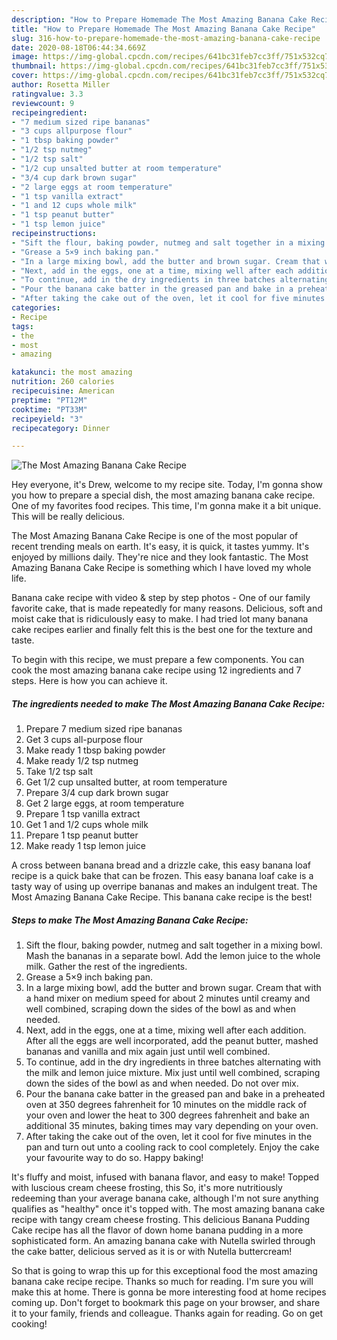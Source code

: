 ```yaml
---
description: "How to Prepare Homemade The Most Amazing Banana Cake Recipe"
title: "How to Prepare Homemade The Most Amazing Banana Cake Recipe"
slug: 316-how-to-prepare-homemade-the-most-amazing-banana-cake-recipe
date: 2020-08-18T06:44:34.669Z
image: https://img-global.cpcdn.com/recipes/641bc31feb7cc3ff/751x532cq70/the-most-amazing-banana-cake-recipe-recipe-main-photo.jpg
thumbnail: https://img-global.cpcdn.com/recipes/641bc31feb7cc3ff/751x532cq70/the-most-amazing-banana-cake-recipe-recipe-main-photo.jpg
cover: https://img-global.cpcdn.com/recipes/641bc31feb7cc3ff/751x532cq70/the-most-amazing-banana-cake-recipe-recipe-main-photo.jpg
author: Rosetta Miller
ratingvalue: 3.3
reviewcount: 9
recipeingredient:
- "7 medium sized ripe bananas"
- "3 cups allpurpose flour"
- "1 tbsp baking powder"
- "1/2 tsp nutmeg"
- "1/2 tsp salt"
- "1/2 cup unsalted butter at room temperature"
- "3/4 cup dark brown sugar"
- "2 large eggs at room temperature"
- "1 tsp vanilla extract"
- "1 and 12 cups whole milk"
- "1 tsp peanut butter"
- "1 tsp lemon juice"
recipeinstructions:
- "Sift the flour, baking powder, nutmeg and salt together in a mixing bowl. Mash the bananas in a separate bowl. Add the lemon juice to the whole milk. Gather the rest of the ingredients."
- "Grease a 5×9 inch baking pan."
- "In a large mixing bowl, add the butter and brown sugar. Cream that with a hand mixer on medium speed for about 2 minutes until creamy and well combined, scraping down the sides of the bowl as and when needed."
- "Next, add in the eggs, one at a time, mixing well after each addition. After all the eggs are well incorporated, add the peanut butter, mashed bananas and vanilla and mix again just until well combined."
- "To continue, add in the dry ingredients in three batches alternating with the milk and lemon juice mixture. Mix just until well combined, scraping down the sides of the bowl as and when needed. Do not over mix."
- "Pour the banana cake batter in the greased pan and bake in a preheated oven at 350 degrees fahrenheit for 10 minutes on the middle rack of your oven and lower the heat to 300 degrees fahrenheit and bake an additional 35 minutes, baking times may vary depending on your oven."
- "After taking the cake out of the oven, let it cool for five minutes in the pan and turn out unto a cooling rack to cool completely. Enjoy the cake your favourite way to do so. Happy baking!"
categories:
- Recipe
tags:
- the
- most
- amazing

katakunci: the most amazing 
nutrition: 260 calories
recipecuisine: American
preptime: "PT12M"
cooktime: "PT33M"
recipeyield: "3"
recipecategory: Dinner

---
```



![The Most Amazing Banana Cake Recipe](https://img-global.cpcdn.com/recipes/641bc31feb7cc3ff/751x532cq70/the-most-amazing-banana-cake-recipe-recipe-main-photo.jpg)

Hey everyone, it's Drew, welcome to my recipe site. Today, I'm gonna show you how to prepare a special dish, the most amazing banana cake recipe. One of my favorites food recipes. This time, I'm gonna make it a bit unique. This will be really delicious.

The Most Amazing Banana Cake Recipe is one of the most popular of recent trending meals on earth. It's easy, it is quick, it tastes yummy. It's enjoyed by millions daily. They're nice and they look fantastic. The Most Amazing Banana Cake Recipe is something which I have loved my whole life.

Banana cake recipe with video &amp; step by step photos - One of our family favorite cake, that is made repeatedly for many reasons. Delicious, soft and moist cake that is ridiculously easy to make. I had tried lot many banana cake recipes earlier and finally felt this is the best one for the texture and taste.


To begin with this recipe, we must prepare a few components. You can cook the most amazing banana cake recipe using 12 ingredients and 7 steps. Here is how you can achieve it.

<!--inarticleads1-->

##### The ingredients needed to make The Most Amazing Banana Cake Recipe:

1. Prepare 7 medium sized ripe bananas
1. Get 3 cups all-purpose flour
1. Make ready 1 tbsp baking powder
1. Make ready 1/2 tsp nutmeg
1. Take 1/2 tsp salt
1. Get 1/2 cup unsalted butter, at room temperature
1. Prepare 3/4 cup dark brown sugar
1. Get 2 large eggs, at room temperature
1. Prepare 1 tsp vanilla extract
1. Get 1 and 1/2 cups whole milk
1. Prepare 1 tsp peanut butter
1. Make ready 1 tsp lemon juice


A cross between banana bread and a drizzle cake, this easy banana loaf recipe is a quick bake that can be frozen. This easy banana loaf cake is a tasty way of using up overripe bananas and makes an indulgent treat. The Most Amazing Banana Cake Recipe. This banana cake recipe is the best! 

<!--inarticleads2-->

##### Steps to make The Most Amazing Banana Cake Recipe:

1. Sift the flour, baking powder, nutmeg and salt together in a mixing bowl. Mash the bananas in a separate bowl. Add the lemon juice to the whole milk. Gather the rest of the ingredients.
1. Grease a 5×9 inch baking pan.
1. In a large mixing bowl, add the butter and brown sugar. Cream that with a hand mixer on medium speed for about 2 minutes until creamy and well combined, scraping down the sides of the bowl as and when needed.
1. Next, add in the eggs, one at a time, mixing well after each addition. After all the eggs are well incorporated, add the peanut butter, mashed bananas and vanilla and mix again just until well combined.
1. To continue, add in the dry ingredients in three batches alternating with the milk and lemon juice mixture. Mix just until well combined, scraping down the sides of the bowl as and when needed. Do not over mix.
1. Pour the banana cake batter in the greased pan and bake in a preheated oven at 350 degrees fahrenheit for 10 minutes on the middle rack of your oven and lower the heat to 300 degrees fahrenheit and bake an additional 35 minutes, baking times may vary depending on your oven.
1. After taking the cake out of the oven, let it cool for five minutes in the pan and turn out unto a cooling rack to cool completely. Enjoy the cake your favourite way to do so. Happy baking!


It&#39;s fluffy and moist, infused with banana flavor, and easy to make! Topped with luscious cream cheese frosting, this So, it&#39;s more nutritiously redeeming than your average banana cake, although I&#39;m not sure anything qualifies as &#34;healthy&#34; once it&#39;s topped with. The most amazing banana cake recipe with tangy cream cheese frosting. This delicious Banana Pudding Cake recipe has all the flavor of down home banana pudding in a more sophisticated form. An amazing banana cake with Nutella swirled through the cake batter, delicious served as it is or with Nutella buttercream! 

So that is going to wrap this up for this exceptional food the most amazing banana cake recipe recipe. Thanks so much for reading. I'm sure you will make this at home. There is gonna be more interesting food at home recipes coming up. Don't forget to bookmark this page on your browser, and share it to your family, friends and colleague. Thanks again for reading. Go on get cooking!
